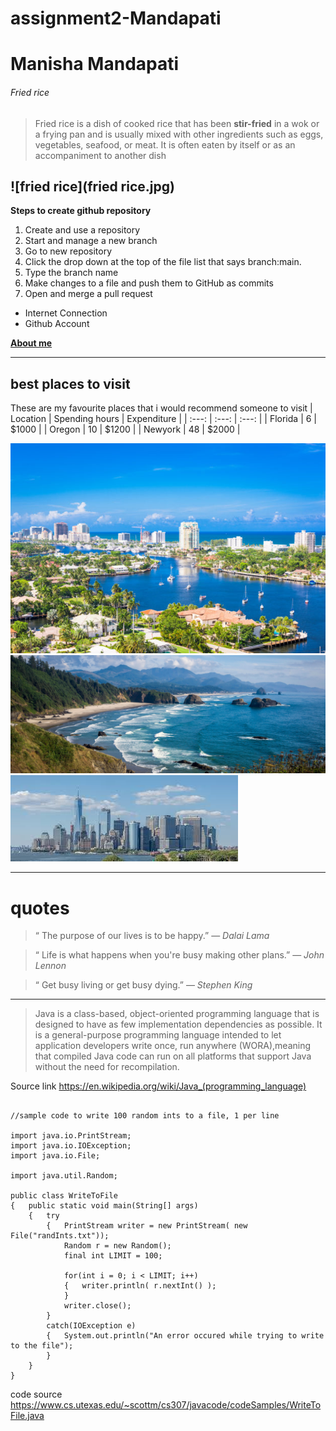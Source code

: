 # assignment2-Mandapati
# Manisha Mandapati
###### Fried rice
>Fried rice is a dish of cooked rice that has been **stir-fried** in a wok or a frying pan and is usually mixed with other ingredients such as eggs, vegetables, seafood, or meat. It is often eaten by itself or as an accompaniment to another dish

![fried rice](fried rice.jpg)
---
**Steps to create github repository**
1. Create and use a repository
2. Start and manage a new branch
  1. Go to new repository
  2. Click the drop down at the top of the file list that says branch:main.
  3. Type the branch name
3. Make changes to a file and push them to GitHub as commits
4. Open and merge a pull request

- Internet Connection
- Github Account



**[About me](AboutMe.md)**

---
## best places to visit 
These are my favourite places that i would recommend someone to visit
| Location | Spending hours | Expenditure |
| :---: | :---: | :---: |
| Florida | 6 | $1000 |
| Oregon | 10 | $1200 |
| Newyork | 48 | $2000 |

![Florida](images/florida.jpg)
![Oregon](images/oregon.jpg)
![Newyork](images/newyork.jpg)

---
# quotes
> “ The purpose of our lives is to be happy.” — *Dalai Lama*

> “ Life is what happens when you're busy making other plans.” — *John Lennon*

> “ Get busy living or get busy dying.” — *Stephen King*

---
> Java is a class-based, object-oriented programming language that is designed to have as few implementation dependencies as possible. It is a general-purpose programming language intended to let application developers write once, run anywhere (WORA),meaning that compiled Java code can run on all platforms that support Java without the need for recompilation.


Source link <https://en.wikipedia.org/wiki/Java_(programming_language)>

```

//sample code to write 100 random ints to a file, 1 per line

import java.io.PrintStream;
import java.io.IOException;
import java.io.File;

import java.util.Random;

public class WriteToFile
{	public static void main(String[] args)
	{	try
		{	PrintStream writer = new PrintStream( new File("randInts.txt"));
			Random r = new Random();
			final int LIMIT = 100;

			for(int i = 0; i < LIMIT; i++)
			{	writer.println( r.nextInt() );
			}
			writer.close();
		}
		catch(IOException e)
		{	System.out.println("An error occured while trying to write to the file");
		}
	}
}

```
code source <https://www.cs.utexas.edu/~scottm/cs307/javacode/codeSamples/WriteToFile.java>


